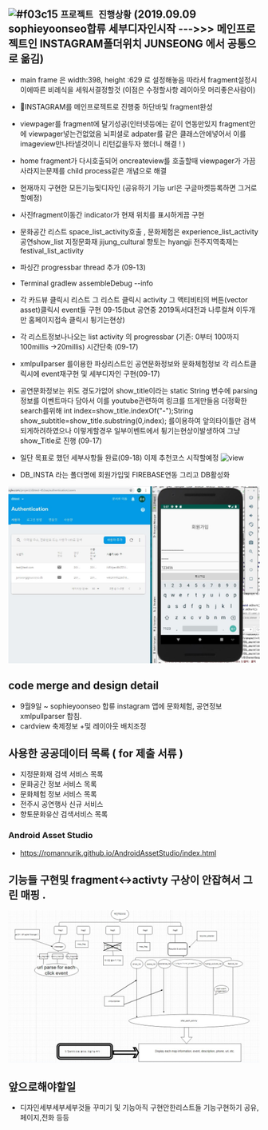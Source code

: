 ## ![#f03c15](https://placehold.it/15/f03c15/000000?text=+) `프로젝트 진행상황` (2019.09.09 sophieyoonseo합류  세부디자인시작    --->>> 메인프로젝트인 INSTAGRAM폴더위치 JUNSEONG 에서 공통으로 옮김)
 - main frame 은 width:398, height :629 로 설정해놓음 따라서 fragment설정시 이에따른 비례식을 세워서결정할것 (이점은 수정할사항 레이아웃 머리좋은사람이)
- 🌱INSTAGRAM를 메인프로젝트로 진행중 하단바및 fragment완성
- viewpager를 fragment에 달기성공(인터넷등에는 같이 연동만있지 fragment안에 viewpager넣는건없었음 뇌피셜로 adpater를 같은 클래스안에넣어서 이를 imageview만나타낼것이니 리턴값을두자 했더니 해결 ! )
- home fragment가 다시호출되어 oncreateview를 호출할때 viewpager가 가끔사라지는문제를 child process같은 개념으로 해결 
- 현재까지 구현한 모든기능및디자인 (공유하기 기능 url은 구글마켓등록하면 그거로할예정)
- 사진fragment이동간 indicator가 현재 위치를 표시하게끔 구현
 - 문화공간 리스트 space_list_activity호출 , 문화체험은 experience_list_activity  공연show_list 지정문화재 jijung_cultural 향토는 hyangji 전주지역축제는 festival_list_activity
 - 파싱간 progressbar thread 추가 (09-13)
 - Terminal        gradlew assembleDebug --info
 - 각 카드뷰 클릭시 리스트 그 리스트 클릭시 activity 그 액티비티의 버튼(vector asset)클릭시 event들 구현 09-15(but 공연중 2019독서대전과 나루컬쳐 이두개만 홈페이지접속 클릭시 튕기는현상)
 - 각 리스트정보나나오는 list activity 의 progressbar (기존: 0부터 100까지 100millis ->20millis) 시간단축 (09-17)
 - xmlpullparser 를이용한 파싱리스트인 공연문화정보와 문화체험정보 각 리스트클릭시에 event재구현 및 세부디자인 구현(09-17)
 - 공연문화정보는 위도 경도가없어 show_title이라는 static String 변수에 parsing 정보를 이벤트마다 담아서 이를 youtube관련하여 링크를 뜨게만들음 더정확한 search를위해 int index=show_title.indexOf("-");String show_subtitle=show_title.substring(0,index); 를이용하여 앞의타이틀만 검색되게하려하였으나 이렇게할경우 일부이벤트에서 튕기는현상이발생하여 그냥 show_Title로 진행 (09-17)
- 일단 목표로 했던 세부사항들 완료(09-18) 이제 추천코스 시작할예정 
![view](./ing.gif)


- DB_INSTA 라는 폴더명에 회원가입및 FIREBASE연동 그리고 DB활성화 

![FIEEBASE](./firebase.JPG)


## code merge and design detail
- 9월9일 ~ sophieyoonseo 합류 instagram 앱에 문화체험, 공연정보 xmlpullparser 합침.
- cardview 축제정보 +및 레이아웃 배치조정 

## 사용한 공공데이터 목록 ( for 제출 서류 ) 
- 지정문화재 검색 서비스 목록
- 문화공간 정보 서비스 목록
- 문화체험 정보 서비스 목록
- 전주시 공연행사 신규 서비스
- 향토문화유산 검색서비스 목록

### Android Asset Studio
- https://romannurik.github.io/AndroidAssetStudio/index.html

## 기능들 구현및 fragment<->activty 구상이 안잡혀서 그린 매핑 . 
   ![1착상](./trouble.JPG)

## 앞으로해야할일  
- 디자인세부세부세부것들 꾸미기  및 기능아직 구현안한리스트들 기능구현하기 공유,페이지,전화 등등 






